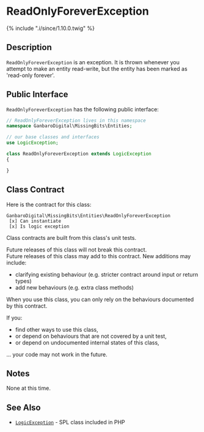# ReadOnlyForeverException

{% include ".i/since/1.10.0.twig" %}

## Description

`ReadOnlyForeverException` is an exception. It is thrown whenever you attempt to make an entity read-write, but the entity has been marked as 'read-only forever'.

## Public Interface

`ReadOnlyForeverException` has the following public interface:

```php
// ReadOnlyForeverException lives in this namespace
namespace GanbaroDigital\MissingBits\Entities;

// our base classes and interfaces
use LogicException;

class ReadOnlyForeverException extends LogicException
{

}
```

## Class Contract

Here is the contract for this class:

    GanbaroDigital\MissingBits\Entities\ReadOnlyForeverException
     [x] Can instantiate
     [x] Is logic exception

Class contracts are built from this class's unit tests.

<div class="callout success">
Future releases of this class will not break this contract.
</div>

<div class="callout info" markdown="1">
Future releases of this class may add to this contract. New additions may include:

* clarifying existing behaviour (e.g. stricter contract around input or return types)
* add new behaviours (e.g. extra class methods)
</div>

<div class="callout warning" markdown="1">
When you use this class, you can only rely on the behaviours documented by this contract.

If you:

* find other ways to use this class,
* or depend on behaviours that are not covered by a unit test,
* or depend on undocumented internal states of this class,

... your code may not work in the future.
</div>

## Notes

None at this time.

## See Also

* [`LogicException`](http://php.net/manual/en/class.logicexception.php) - SPL class included in PHP
